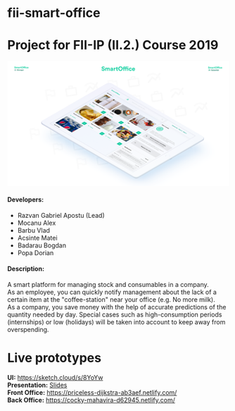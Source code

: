 # fii-smart-office

# Project for FII-IP (II.2.) Course 2019 
![Screenshot of the platform](Presentation.png)

#### Developers:
- Razvan Gabriel Apostu (Lead)
- Mocanu Alex
- Barbu Vlad
- Acsinte Matei 
- Badarau Bogdan 
- Popa Dorian

#### Description:
A smart platform for managing stock and consumables in a company.   
As an employee, you can quickly notify management about the lack of a certain item at the "coffee-station" near your office (e.g. No more milk).  
As a company, you save money with the help of accurate predictions of the quantity needed by day. Special cases such as high-consumption periods (internships) or low (holidays) will be taken into account to keep away from overspending.

# Live prototypes
__UI:__ https://sketch.cloud/s/8YoYw  
__Presentation:__ [Slides](https://docs.google.com/presentation/d/1Exhjd5faIRZzHKV9I27OtIhJSb7XnLcMCSFdHZd6HQ4/edit?usp=sharing )    
__Front Office:__ https://priceless-dijkstra-ab3aef.netlify.com/   
__Back Office:__ https://cocky-mahavira-d62945.netlify.com/   



